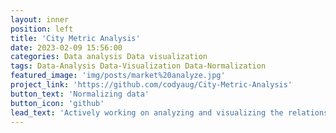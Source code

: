```yaml
---
layout: inner
position: left
title: 'City Metric Analysis'
date: 2023-02-09 15:56:00
categories: Data analysis Data visualization
tags: Data-Analysis Data-Visualization Data-Normalization
featured_image: 'img/posts/market%20analyze.jpg'
project_link: 'https://github.com/codyaug/City-Metric-Analysis'
button_text: 'Normalizing data'
button_icon: 'github'
lead_text: 'Actively working on analyzing and visualizing the relationship between rental market, population, economic and job growth in cities by merging, transforming, and plotting data from multiple sources.'
---
```

